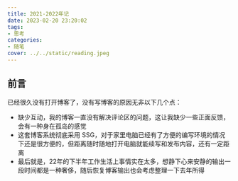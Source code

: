 ```yaml
---
title: 2021-2022年记
date: 2023-02-20 23:20:02
tags:
- 思考
categories:
- 随笔
cover: ../../static/reading.jpeg
---
```


## 前言

已经很久没有打开博客了，没有写博客的原因无非以下几个点：

- 缺少互动，我的博客一直没有解决评论区的问题，这让我缺少一些正面反馈，会有一种身在孤岛的感觉
- 这套博客系统彻底采用 SSG，对于家里电脑已经有了方便的编写环境的情况下还是很方便的，但距离随时随地打开电脑就能续写和发布内容，还有一定距离
- 最后就是，22年的下半年工作生活上事情实在太多，想静下心来安静的输出一段时间都是一种奢侈，随后恢复博客输出也会考虑整理一下去年所得
